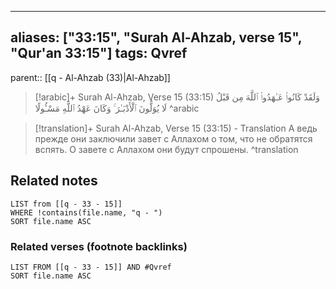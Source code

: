 
---
aliases: ["33:15", "Surah Al-Ahzab, verse 15", "Qur'an 33:15"]
tags: Qvref
---

parent:: [[q - Al-Ahzab (33)|Al-Ahzab]]

> [!arabic]+ Surah Al-Ahzab, Verse 15 (33:15)
> <span class="quran-arabic">وَلَقَدْ كَانُوا۟ عَـٰهَدُوا۟ ٱللَّهَ مِن قَبْلُ لَا يُوَلُّونَ ٱلْأَدْبَـٰرَ ۚ وَكَانَ عَهْدُ ٱللَّهِ مَسْـُٔولًا</span>
^arabic

> [!translation]+ Surah Al-Ahzab, Verse 15 (33:15) - Translation
> А ведь прежде они заключили завет с Аллахом о том, что не обратятся вспять. О завете с Аллахом они будут спрошены.
^translation



## Related notes
```dataview
LIST from [[q - 33 - 15]]
WHERE !contains(file.name, "q - ")
SORT file.name ASC
```

### Related verses (footnote backlinks)
```dataview
LIST FROM [[q - 33 - 15]] AND #Qvref
SORT file.name ASC
```

